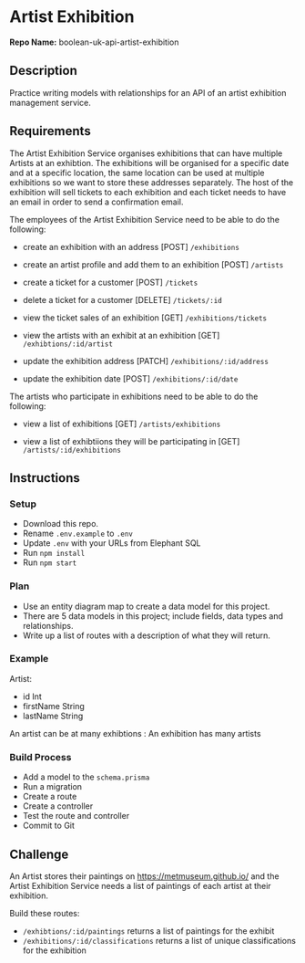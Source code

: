 # Artist Exhibition

**Repo Name:** boolean-uk-api-artist-exhibition

## Description

Practice writing models with relationships for an API of an artist exhibition management service.

## Requirements

The Artist Exhibition Service organises exhibitions that can have multiple Artists at an exhibtion. The exhibitions will be organised for a specific date and at a specific location, the same location can be used at multiple exhibitions so we want to store these addresses separately. The host of the exhibition will sell tickets to each exhibition and each ticket needs to have an email in order to send a confirmation email.

The employees of the Artist Exhibition Service need to be able to do the following:

<!-- - [POST] `/artists` creates an artist and adds them to an exhibition
- [GET] `/artists/:id/exhibitions` returns a list of exhibitions for a specific artist -->


- create an exhibition with an address
[POST] `/exhibitions`

- create an artist profile and add them to an exhibition
[POST] `/artists`

- create a ticket for a customer
[POST] `/tickets`

- delete a ticket for a customer
[DELETE] `/tickets/:id`

- view the ticket sales of an exhibition
[GET] `/exhibitions/tickets`

- view the artists with an exhibit at an exhibition
[GET] `/exhibtions/:id/artist`

- update the exhibition address
[PATCH] `/exhibitions/:id/address`

- update the exhibition date
[POST] `/exhibitions/:id/date`

The artists who participate in exhibitions need to be able to do the following:

- view a list of exhibitions
[GET] `/artists/exhibitions`

- view a list of exhibtiions they will be participating in
[GET] `/artists/:id/exhibitions` 


## Instructions

### Setup

- Download this repo.
- Rename `.env.example` to `.env`
- Update `.env` with your URLs from Elephant SQL
- Run `npm install`
- Run `npm start`

### Plan

- Use an entity diagram map to create a data model for this project.
- There are 5 data models in this project; include fields, data types and relationships.
- Write up a list of routes with a description of what they will return.

### Example

Artist:

- id Int
- firstName String
- lastName String

An artist can be at many exhibtions : An exhibition has many artists


### Build Process

- Add a model to the `schema.prisma`
- Run a migration
- Create a route
- Create a controller
- Test the route and controller
- Commit to Git

## Challenge

An Artist stores their paintings on https://metmuseum.github.io/ and the Artist Exhibition Service needs a list of paintings of each artist at their exhibition.

Build these routes:

- `/exhibtions/:id/paintings` returns a list of paintings for the exhibit
- `/exhibitions/:id/classifications` returns a list of unique classifications for the exhibition
